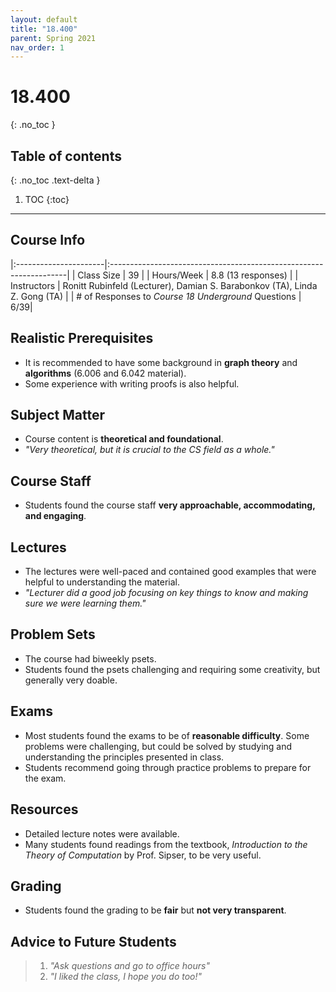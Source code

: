 ```yaml
---
layout: default
title: "18.400"
parent: Spring 2021
nav_order: 1
---
```


# 18.400
{: .no_toc }

## Table of contents
{: .no_toc .text-delta }

1. TOC
{:toc}

---

## Course Info

|:----------------------|:-------------------------------------------------------------------|
| Class Size | 39 |
| Hours/Week | 8.8 (13 responses) |
| Instructors | Ronitt Rubinfeld (Lecturer), Damian S. Barabonkov (TA), Linda Z. Gong (TA) |
| # of Responses to _Course 18 Underground_ Questions | 6/39|

## Realistic Prerequisites

- It is recommended to have some background in **graph theory** and **algorithms** (6.006 and 6.042 material).
- Some experience with writing proofs is also helpful.

## Subject Matter

- Course content is **theoretical and foundational**.
- _"Very theoretical, but it is crucial to the CS field as a whole."_

## Course Staff

- Students found the course staff **very approachable, accommodating, and engaging**.

## Lectures

- The lectures were well-paced and contained good examples that were helpful to understanding the material.
- _"Lecturer did a good job focusing on key things to know and making sure we were learning them."_

## Problem Sets

- The course had biweekly psets.
- Students found the psets challenging and requiring some creativity, but generally very doable.

## Exams

- Most students found the exams to be of **reasonable difficulty**. Some problems were challenging, but could be solved by studying and understanding the principles presented in class.
- Students recommend going through practice problems to prepare for the exam.

## Resources

- Detailed lecture notes were available.
- Many students found readings from the textbook, _Introduction to the Theory of Computation_ by Prof. Sipser, to be very useful.

## Grading

- Students found the grading to be **fair** but **not very transparent**.

## Advice to Future Students

> 1. _"Ask questions and go to office hours"_
> 2. _"I liked the class, I hope you do too!"_

<!--## Syllabus

Click [**here**](/assets/files/400_Syllabus_Spring2021.pdf) for a PDF of this course's syllabus. -->
